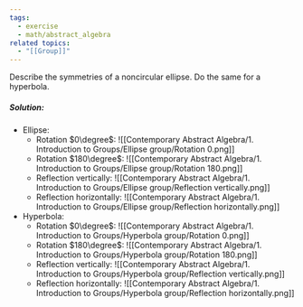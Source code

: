 ```yaml
---
tags:
  - exercise
  - math/abstract_algebra
related topics:
  - "[[Group]]"
---
```

Describe the symmetries of a noncircular ellipse. Do the same for a hyperbola.
##### Solution:
- Ellipse:
	- Rotation $0\degree$:
		![[Contemporary Abstract Algebra/1. Introduction to Groups/Ellipse group/Rotation 0.png]]
	- Rotation $180\degree$:
		![[Contemporary Abstract Algebra/1. Introduction to Groups/Ellipse group/Rotation 180.png]]
	- Reflection vertically:
		![[Contemporary Abstract Algebra/1. Introduction to Groups/Ellipse group/Reflection vertically.png]]
	- Reflection horizontally:
		![[Contemporary Abstract Algebra/1. Introduction to Groups/Ellipse group/Reflection horizontally.png]]
- Hyperbola:
	- Rotation $0\degree$:
		![[Contemporary Abstract Algebra/1. Introduction to Groups/Hyperbola group/Rotation 0.png]]
	- Rotation $180\degree$:
		![[Contemporary Abstract Algebra/1. Introduction to Groups/Hyperbola group/Rotation 180.png]]
	- Reflection vertically:
		![[Contemporary Abstract Algebra/1. Introduction to Groups/Hyperbola group/Reflection vertically.png]]
	- Reflection horizontally:
		![[Contemporary Abstract Algebra/1. Introduction to Groups/Hyperbola group/Reflection horizontally.png]]